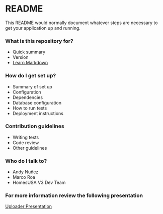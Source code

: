 # README #

This README would normally document whatever steps are necessary to get your application up and running.

### What is this repository for? ###

* Quick summary
* Version
* [Learn Markdown](https://bitbucket.org/tutorials/markdowndemo)

### How do I get set up? ###

* Summary of set up
* Configuration
* Dependencies
* Database configuration
* How to run tests
* Deployment instructions

### Contribution guidelines ###

* Writing tests
* Code review
* Other guidelines

### Who do I talk to? ###

* Andy Nuñez
* Marco Roa
* HomesUSA V3 Dev Team

### For more information review the following presentation

[Uploader Presentation](https://homesusa.atlassian.net/wiki/spaces/V3/pages/2130214917/V3+Uploader)